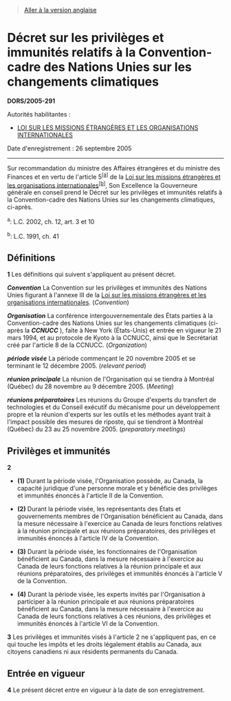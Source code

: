 > [Aller à la version anglaise](/en/Regulations/Statutory%20Orders%20and%20Regulations/2005/291.md)

# Décret sur les privilèges et immunités relatifs à la Convention-cadre des Nations Unies sur les changements climatiques

**DORS/2005-291**

Autorités habilitantes : 
- [LOI SUR LES MISSIONS ÉTRANGÈRES ET LES ORGANISATIONS INTERNATIONALES](/fr/Lois/Lois%20du%20Canada/1991/ch.%2041.md)

Date d'enregistrement : 26 septembre 2005

----------

Sur recommandation du ministre des Affaires étrangères et du ministre des Finances et en vertu de l'article 5<sup><a href='#footnotea_f'>[a]</a></sup> de la [Loi sur les missions étrangères et les organisations internationales](/fr/Lois/Lois%20du%20Canada/1991/ch.%2041.md)<sup><a href='#footnoteb_f'>[b]</a></sup>, Son Excellence la Gouverneure générale en conseil prend le Décret sur les privilèges et immunités relatifs à la Convention-cadre des Nations Unies sur les changements climatiques, ci-après.

<a name='footnotea_f'><sup>a</sup></a>: L.C. 2002, ch. 12, art. 3 et 10<br />

<a name='footnoteb_f'><sup>b</sup></a>: L.C. 1991, ch. 41<br />




## Définitions


**1** Les définitions qui suivent s'appliquent au présent décret.

***Convention*** La Convention sur les privilèges et immunités des Nations Unies figurant à l'annexe III de la [Loi sur les missions étrangères et les organisations internationales](/fr/Lois/Lois%20du%20Canada/1991/ch.%2041.md). (*Convention*)

***Organisation*** La conférence intergouvernementale des États parties à la Convention-cadre des Nations Unies sur les changements climatiques (ci-après la ***CCNUCC*** ), faite à New York (États-Unis) et entrée en vigueur le 21 mars 1994, et au protocole de Kyoto à la CCNUCC, ainsi que le Secrétariat créé par l'article 8 de la CCNUCC. (*Organization*)

***période visée*** La période commençant le 20 novembre 2005 et se terminant le 12 décembre 2005. (*relevant period*)

***réunion principale*** La réunion de l'Organisation qui se tiendra à Montréal (Québec) du 28 novembre au 9 décembre 2005. (*Meeting*)

***réunions préparatoires*** Les réunions du Groupe d'experts du transfert de technologies et du Conseil exécutif du mécanisme pour un développement propre et la réunion d'experts sur les outils et les méthodes ayant trait à l'impact possible des mesures de riposte, qui se tiendront à Montréal (Québec) du 23 au 25 novembre 2005. (*preparatory meetings*)




## Privilèges et immunités


**2** 

- **(1)** Durant la période visée, l'Organisation possède, au Canada, la capacité juridique d'une personne morale et y bénéficie des privilèges et immunités énoncés à l'article II de la Convention.

- **(2)** Durant la période visée, les représentants des États et gouvernements membres de l'Organisation bénéficient au Canada, dans la mesure nécessaire à l'exercice au Canada de leurs fonctions relatives à la réunion principale et aux réunions préparatoires, des privilèges et immunités énoncés à l'article IV de la Convention.

- **(3)** Durant la période visée, les fonctionnaires de l'Organisation bénéficient au Canada, dans la mesure nécessaire à l'exercice au Canada de leurs fonctions relatives à la réunion principale et aux réunions préparatoires, des privilèges et immunités énoncés à l'article V de la Convention.

- **(4)** Durant la période visée, les experts invités par l'Organisation à participer à la réunion principale et aux réunions préparatoires bénéficient au Canada, dans la mesure nécessaire à l'exercice au Canada de leurs fonctions relatives à ces réunions, des privilèges et immunités énoncés à l'article VI de la Convention.



**3** Les privilèges et immunités visés à l'article 2 ne s'appliquent pas, en ce qui touche les impôts et les droits légalement établis au Canada, aux citoyens canadiens ni aux résidents permanents du Canada.




## Entrée en vigueur


**4** Le présent décret entre en vigueur à la date de son enregistrement.


